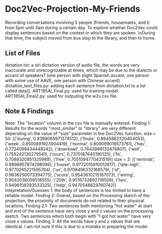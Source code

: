 # Doc2Vec-Projection-My-Friends
Recording conversations involving 5 people (friends, housemates, and I) from 5pm until 3am during a certain day. To explore whether Doc2Vec could display sentences based on the context in which they are spoken.
\nDuring that time, the subject moved from bus stop to the library, and then to home.
## List of Files
dictation.txt: a siri dictation version of audio file, the words are very inaccurate and unrecognizable at times, which may be due to the dialects or accent of speakers? (one person with slight Spanish accent, one person with some use of AAVE, one person with Chinese accent)
dictation_text_files.py: adding each sentence from dictation.txt to a list called data[].
ART185AI_Final.py: used for training model.
ART185AI_Final2.py: used for outputing the w2v.csv file.
## Note & Findings
Note: The "location" column in the csv file is manually entered.
Finding 1: Results for the words "most_similar" to "library" are very different depending on the value of "size" parameter in the Doc2Vec function.
  size = 50:
    [('during', 0.9399065971374512), ('finals', 0.8945882320404053), ('week', 0.8500891923904419), ('normal', 0.809099018573761), ('hav', 0.7734098434448242), ('download', 0.7643988132476807), ('well', 0.758242130279541), ('cours', 0.7370187640190125), ('fo', 0.7088320851325989), ('free', 0.7051094770431519)]
  size = 3:
    [('reminds', 0.9896957874298096), ('house', 0.9772015810012817), ('late-nigh', 0.9770265221595764), ('us', 0.9708496332168579), ('of', 0.9636290073394775), ('score', 0.9543610215187073), ('wiring', 0.9542036056518555), ('20th', 0.9516732692718506), ('two', 0.9496108293533325), ('help', 0.9470548629760742)]
Intepretation/Guesses 1: the body of sentences is too limited to have a reliable model.
Finding 2:
Overall, based on the Processing sketch of the projection, the proximity of documents do not related to their physical locations.
Finding 2.1: Two sentences both mentioning "hot water" at start and end of the sentence have very close y and z values on the processing sketch. Two sentences which both begin with "I got hot water" have very close x values.
Finding 3: All the words have y and z values that are identical. I am not sure if this is due to a mistake in preparing the model.
